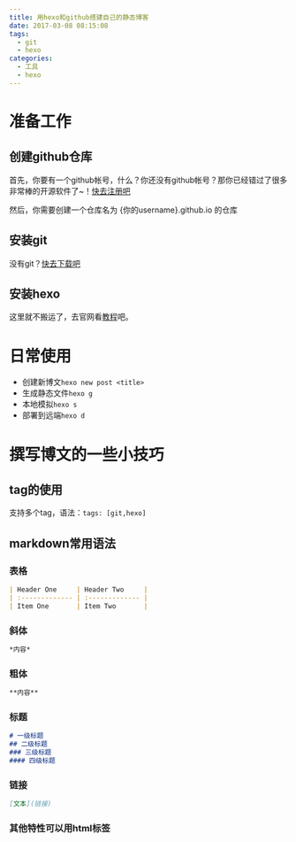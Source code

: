 ```yaml
---
title: 用hexo和github搭建自己的静态博客
date: 2017-03-08 08:15:08
tags: 
  - git
  - hexo
categories: 
  - 工具
  - hexo
---
```

# 准备工作
## 创建github仓库
首先，你要有一个github帐号，什么？你还没有github帐号？那你已经错过了很多非常棒的开源软件了~！[快去注册吧](http://github.com)

然后，你需要创建一个仓库名为 {你的username}.github.io 的仓库
## 安装git
没有git？[快去下载吧](http://git-scm.org)
## 安装hexo
这里就不搬运了，去官网看[教程](https://hexo.io)吧。
# 日常使用
- 创建新博文`hexo new post <title>`
- 生成静态文件`hexo g`
- 本地模拟`hexo s`
- 部署到远端`hexo d`

# 撰写博文的一些小技巧
## tag的使用
支持多个tag，语法：`tags: [git,hexo]`
## markdown常用语法
### 表格
```markdown
| Header One     | Header Two     |
| :------------- | :------------- |
| Item One       | Item Two       |
```
### 斜体
```markdown
*内容*
```
### 粗体
```markdown
**内容**
```
### 标题
```markdown
# 一级标题
## 二级标题
### 三级标题
#### 四级标题
```
### 链接
```markdown
[文本](链接)
```
### 其他特性可以用html标签
